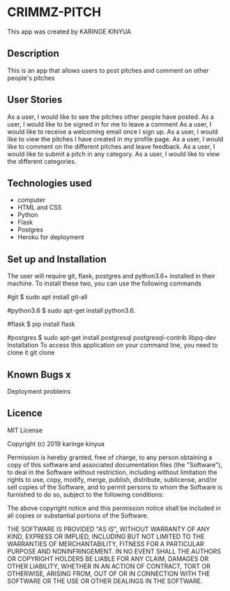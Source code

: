 # CRIMMZ-PITCH
  
This app was created by KARINGE KINYUA

## Description
This is an app that allows users to post pitches and comment on other people's pitches

## User Stories

As a user, I would like to see the pitches other people have posted.
As a user, I would like to be signed in for me to leave a comment
As a user, I would like to receive a welcoming email once I sign up.
As a user, I would like to view the pitches I have created in my profile page.
As a user, I would like to comment on the different pitches and leave feedback.
As a user, I would like to submit a pitch in any category.
As a user, I would like to view the different categories.


## Technologies used 

* computer
* HTML and CSS
* Python
* Flask
* Postgres
* Heroku for deployment

## Set up and Installation

The user will require git, flask, postgres and python3.6+ installed in their machine. To install these two, you can use the following commands

#git
$ sudo apt install git-all

#python3.6
$ sudo apt-get install python3.6.

#flask
$ pip install flask

#postgres
$ sudo apt-get install postgresql postgresql-contrib libpq-dev
Installation
To access this application on your command line, you need to clone it git clone 

## Known Bugs x

Deployment problems


## Licence

MIT License

Copyright (c) 2019 karinge kinyua

Permission is hereby granted, free of charge, to any person obtaining a copy
of this software and associated documentation files (the "Software"), to deal
in the Software without restriction, including without limitation the rights
to use, copy, modify, merge, publish, distribute, sublicense, and/or sell
copies of the Software, and to permit persons to whom the Software is
furnished to do so, subject to the following conditions:

The above copyright notice and this permission notice shall be included in all
copies or substantial portions of the Software.

THE SOFTWARE IS PROVIDED "AS IS", WITHOUT WARRANTY OF ANY KIND, EXPRESS OR
IMPLIED, INCLUDING BUT NOT LIMITED TO THE WARRANTIES OF MERCHANTABILITY,
FITNESS FOR A PARTICULAR PURPOSE AND NONINFRINGEMENT. IN NO EVENT SHALL THE
AUTHORS OR COPYRIGHT HOLDERS BE LIABLE FOR ANY CLAIM, DAMAGES OR OTHER
LIABILITY, WHETHER IN AN ACTION OF CONTRACT, TORT OR OTHERWISE, ARISING FROM,
OUT OF OR IN CONNECTION WITH THE SOFTWARE OR THE USE OR OTHER DEALINGS IN THE
SOFTWARE.
